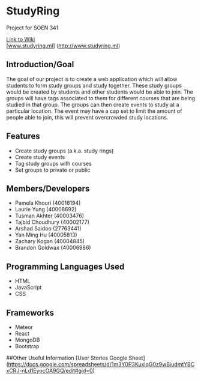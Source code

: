 # StudyRing
Project for SOEN 341

[Link to Wiki](https://github.com/kpamela/StudyRing/wiki)  
[www.studyring.ml] (http://www.studyring.ml)

## Introduction/Goal
The goal of our project is to create a web application which will allow students to form study groups and study together. These study groups would be created by students and other students would be able to join. The groups will have tags associated to them for different courses that are being studied in that group. The groups can then create events to study at a particular location. The event may have a cap set to limit the amount of people able to join, this will prevent overcrowded study locations.

## Features
* Create study groups (a.k.a. study rings)
* Create study events
* Tag study groups with courses
* Set groups to private or public

## Members/Developers
* Pamela Khouri (40016194)
* Laurie Yung (40008692)
* Tusman Akhter (40003476)
* Tajbid Choudhury (40002177)
* Arshad Saidoo (27763441)
* Yan Ming Hu (40005813)
* Zachary Kogan (40004845)
* Brandon Goldwax (40006986)

## Programming Languages Used
* HTML
* JavaScript
* CSS

## Frameworks
* Meteor
* React
* MongoDB
* Bootstrap

##Other Useful Information
[User Stories Google Sheet] (https://docs.google.com/spreadsheets/d/1m3Y0P3KuxlqG0z9wBiudmtYBCxCRJ-nLd1EyocOA9GQ/edit#gid=0)
